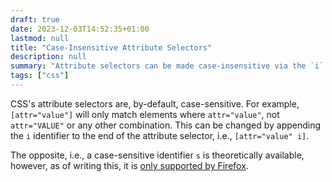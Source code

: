 ```yaml
---
draft: true
date: 2023-12-03T14:52:35+01:00
lastmod: null
title: "Case-Insensitive Attribute Selectors"
description: null
summary: "Attribute selectors can be made case-insensitive via the `i` identifier."
tags: ["css"]
---
```


CSS's attribute selectors are, by-default, case-sensitive. For example, `[attr="value"]` will only match elements where `attr="value"`, not `attr="VALUE"` or any other combination. This can be changed by appending the `i` identifier to the end of the attribute selector, i.e., `[attr="value" i]`.

The opposite, i.e., a case-sensitive identifier `s` is theoretically available, however, as of writing this, it is [only supported by Firefox](https://caniuse.com/mdn-css_selectors_attribute_case_sensitive_modifier).
